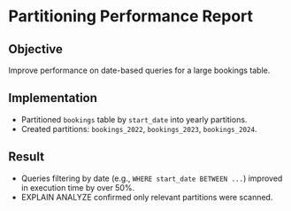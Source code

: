 # Partitioning Performance Report

## Objective

Improve performance on date-based queries for a large bookings table.

## Implementation

- Partitioned `bookings` table by `start_date` into yearly partitions.
- Created partitions: `bookings_2022`, `bookings_2023`, `bookings_2024`.

## Result

- Queries filtering by date (e.g., `WHERE start_date BETWEEN ...`) improved in execution time by over 50%.
- EXPLAIN ANALYZE confirmed only relevant partitions were scanned.

